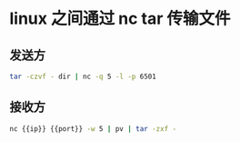 # linux 之间通过 nc tar 传输文件

## 发送方

```sh
tar -czvf - dir | nc -q 5 -l -p 6501
```

## 接收方

```sh
nc {{ip}} {{port}} -w 5 | pv | tar -zxf -
```

